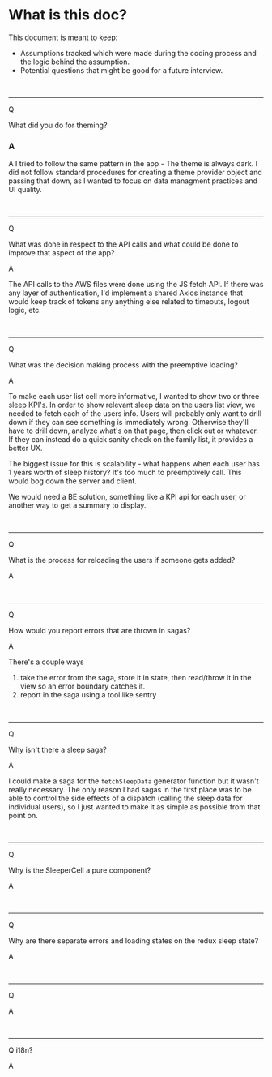 # What is this doc?

This document is meant to keep:

- Assumptions tracked which were made during the coding process and the logic behind the assumption.
- Potential questions that might be good for a future interview.

<br>
<hr>

Q

What did you do for theming?

### A

A I tried to follow the same pattern in the app - The theme is always dark. I did not follow standard procedures for creating a theme provider object and passing that down, as I wanted to focus on data managment practices and UI quality.

<br>
<hr>

Q

What was done in respect to the API calls and what could be done to improve that aspect of the app?

A

The API calls to the AWS files were done using the JS fetch API. If there was any layer of authentication, I'd implement a shared Axios instance that would keep track of tokens any anything else related to timeouts, logout logic, etc.

<br>
<hr>

Q

What was the decision making process with the preemptive loading?

A

To make each user list cell more informative, I wanted to show two or three sleep KPI's. In order to show relevant sleep data on the users list view, we needed to fetch each of the users info. Users will probably only want to drill down if they can see something is immediately wrong. Otherwise they'll have to drill down, analyze what's on that page, then click out or whatever. If they can instead do a quick sanity check on the family list, it provides a better UX.

The biggest issue for this is scalability - what happens when each user has 1 years worth of sleep history? It's too much to preemptively call. This would bog down the server and client.

We would need a BE solution, something like a KPI api for each user, or another way to get a summary to display.

<br>
<hr>

Q

What is the process for reloading the users if someone gets added?

A

<br>
<hr>

Q

How would you report errors that are thrown in sagas?

A

There's a couple ways

1. take the error from the saga, store it in state, then read/throw it in the view so an error boundary catches it.
2. report in the saga using a tool like sentry

<br>
<hr>

Q

Why isn't there a sleep saga?

A

I could make a saga for the `fetchSleepData` generator function but it wasn't really necessary. The only reason I had sagas in the first place was to be able to control the side effects of a dispatch (calling the sleep data for individual users), so I just wanted to make it as simple as possible from that point on.

<br>
<hr>

Q

Why is the SleeperCell a pure component?

A

<br>
<hr>

Q

Why are there separate errors and loading states on the redux sleep state?

A

<br>
<hr>

Q

A

<br>
<hr>

Q
i18n?

A
